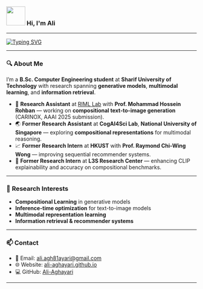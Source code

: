 ### <img src="https://media.giphy.com/media/VgCDAzcKvsR6OM0uWg/giphy.gif" width="50"> Hi, I'm Ali  
---

[![Typing SVG](https://readme-typing-svg.demolab.com?font=Fira+Code&pause=1000&color=53F7CF&width=435&lines=AI+Researcher;Generative+Models;Compositional+Learning;Multimodal+Deep+Learning)](https://git.io/typing-svg)  

---

### 🔍 **About Me**
I’m a **B.Sc. Computer Engineering student** at **Sharif University of Technology** with research spanning **generative models**, **multimodal learning**, and **information retrieval**.  

- 🧠 **Research Assistant** at [RIML Lab](https://riml.ce.sharif.edu/) with **Prof. Mohammad Hossein Rohban** — working on **compositional text-to-image generation** (CARINOX, AAAI 2025 submission).  
- 🌏 **Former Research Assistant** at **CogAI4Sci Lab**, **National University of Singapore** — exploring **compositional representations** for multimodal reasoning.  
- 📈 **Former Research Intern** at **HKUST** with **Prof. Raymond Chi-Wing Wong** — improving sequential recommender systems.  
- 🔎 **Former Research Intern** at **L3S Research Center** — enhancing CLIP explainability and accuracy on compositional benchmarks.  

---

### 🎯 **Research Interests**
- **Compositional Learning** in generative models  
- **Inference-time optimization** for text-to-image models  
- **Multimodal representation learning**  
- **Information retrieval & recommender systems**  

---

### 📫 **Contact**
- 📧 Email: [ali.agh81ayari@gmail.com](mailto:ali.agh81ayari@gmail.com)  
- 🌐 Website: [ali-aghayari.github.io](https://ali-aghayari.github.io)  
- 💻 GitHub: [Ali-Aghayari](https://github.com/Ali-Aghayari)  

---
